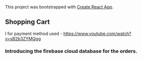 This project was bootstrapped with [Create React App](https://github.com/facebook/create-react-app).

## Shopping Cart

I
for payment method used - https://www.youtube.com/watch?v=sB2b3ZYMQgg

### Introducing the firebase cloud database for the orders.
